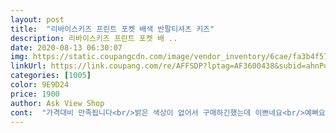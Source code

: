 ```yaml
---
layout: post 
title:  "리바이스키즈 프린트 포켓 배색 반팔티셔츠 키즈" 
description: 리바이스키즈 프린트 포켓 배 ..
date: 2020-08-13 06:30:07 
img: https://static.coupangcdn.com/image/vendor_inventory/6cae/fa3b4f57206c022fd28c9cfba0b82d3c49916a17e73bc2c4ae3c3e8066cc.jpg 
linkUrl: https://link.coupang.com/re/AFFSDP?lptag=AF3600438&subid=ahnPublicAsk&pageKey=203042755&itemId=595067951&vendorItemId=4558251703&traceid=V0-113-c6cbf7ea0e23190b 
categories: [1005] 
color: 9E9D24 
price: 1900 
author: Ask View Shop 
cont:  "가격대비 만족됩니다<br/>밝은 색상이 없어서 구매하긴했는데 이쁘네요<br/>예뻐요<br/>옷감도 좋아요<br/>저렴하게 잘 샀습니다<br/>" 
---
```

